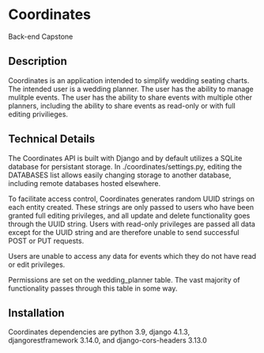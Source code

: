 # Coordinates
Back-end Capstone

## Description

Coordinates is an application intended to simplify wedding seating charts. The intended user is a wedding planner. The user has the ability to manage mulitple events. The user has the ability to share events with multiple other planners, including the ability to share events as read-only or with full editing privilieges.

## Technical Details

The Coordinates API is built with Django and by default utilizes a SQLite database for persistant storage.  In ./coordinates/settings.py, editing the DATABASES list allows easily changing storage to another database, including remote databases hosted elsewhere.

To facilitate access control, Coordinates generates random UUID strings on each entity created. These strings are only passed to users who have been granted full editing privileges, and all update and delete functionality goes through the UUID string. Users with read-only privileges are passed all data except for the UUID string and are therefore unable to send successful POST or PUT requests.

Users are unable to access any data for events which they do not have read or edit privileges.

Permissions are set on the wedding_planner table. The vast majority of functionality passes through this table in some way.

## Installation

Coordinates dependencies are python 3.9, django 4.1.3, djangorestframework 3.14.0, and django-cors-headers 3.13.0
